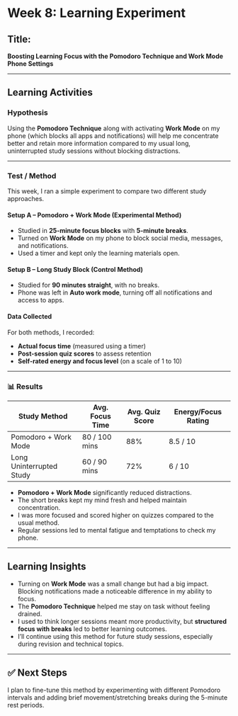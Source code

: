 # Week 8: Learning Experiment

## **Title:**  
**Boosting Learning Focus with the Pomodoro Technique and Work Mode Phone Settings**

---

## Learning Activities

### Hypothesis  
Using the **Pomodoro Technique** along with activating **Work Mode** on my phone (which blocks all apps and notifications) will help me concentrate better and retain more information compared to my usual long, uninterrupted study sessions without blocking distractions.

---

### Test / Method  
This week, I ran a simple experiment to compare two different study approaches.

#### Setup A – Pomodoro + Work Mode (Experimental Method)
- Studied in **25-minute focus blocks** with **5-minute breaks**.
- Turned on **Work Mode** on my phone to block social media, messages, and notifications.
- Used a timer and kept only the learning materials open.
  
#### Setup B – Long Study Block (Control Method)
- Studied for **90 minutes straight**, with no breaks.
- Phone was left in **Auto work mode**, turning off all notifications and access to apps.

#### Data Collected
For both methods, I recorded:
- **Actual focus time** (measured using a timer)
- **Post-session quiz scores** to assess retention
- **Self-rated energy and focus level** (on a scale of 1 to 10)

---

### 📊 Results

| Study Method             | Avg. Focus Time | Avg. Quiz Score | Energy/Focus Rating |
|--------------------------|------------------|------------------|----------------------|
| Pomodoro + Work Mode     | 80 / 100 mins     | 88%              | 8.5 / 10             |
| Long Uninterrupted Study | 60 / 90 mins      | 72%              | 6 / 10               |

- **Pomodoro + Work Mode** significantly reduced distractions.
- The short breaks kept my mind fresh and helped maintain concentration.
- I was more focused and scored higher on quizzes compared to the usual method.
- Regular sessions led to mental fatigue and temptations to check my phone.

---

## Learning Insights
- Turning on **Work Mode** was a small change but had a big impact. Blocking notifications made a noticeable difference in my ability to focus.
- The **Pomodoro Technique** helped me stay on task without feeling drained.
- I used to think longer sessions meant more productivity, but **structured focus with breaks** led to better learning outcomes.
- I’ll continue using this method for future study sessions, especially during revision and technical topics.

---

## ✅ Next Steps
I plan to fine-tune this method by experimenting with different Pomodoro intervals and adding brief movement/stretching breaks during the 5-minute rest periods.
